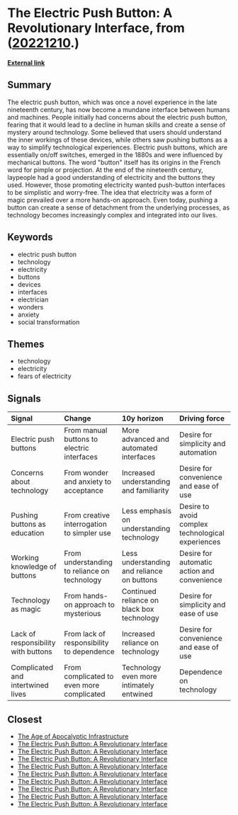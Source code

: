 # __The Electric Push Button: A Revolutionary Interface__, from ([20221210](https://kghosh.substack.com/p/20221210).)

__[External link](https://daily.jstor.org/when-the-push-button-was-new-people-were-freaked/?utm_source=substack&utm_medium=email)__



## Summary

The electric push button, which was once a novel experience in the late nineteenth century, has now become a mundane interface between humans and machines. People initially had concerns about the electric push button, fearing that it would lead to a decline in human skills and create a sense of mystery around technology. Some believed that users should understand the inner workings of these devices, while others saw pushing buttons as a way to simplify technological experiences. Electric push buttons, which are essentially on/off switches, emerged in the 1880s and were influenced by mechanical buttons. The word "button" itself has its origins in the French word for pimple or projection. At the end of the nineteenth century, laypeople had a good understanding of electricity and the buttons they used. However, those promoting electricity wanted push-button interfaces to be simplistic and worry-free. The idea that electricity was a form of magic prevailed over a more hands-on approach. Even today, pushing a button can create a sense of detachment from the underlying processes, as technology becomes increasingly complex and integrated into our lives.

## Keywords

* electric push button
* technology
* electricity
* buttons
* devices
* interfaces
* electrician
* wonders
* anxiety
* social transformation

## Themes

* technology
* electricity
* fears of electricity

## Signals

| Signal                              | Change                                       | 10y horizon                                | Driving force                                     |
|:------------------------------------|:---------------------------------------------|:-------------------------------------------|:--------------------------------------------------|
| Electric push buttons               | From manual buttons to electric interfaces   | More advanced and automated interfaces     | Desire for simplicity and automation              |
| Concerns about technology           | From wonder and anxiety to acceptance        | Increased understanding and familiarity    | Desire for convenience and ease of use            |
| Pushing buttons as education        | From creative interrogation to simpler use   | Less emphasis on understanding technology  | Desire to avoid complex technological experiences |
| Working knowledge of buttons        | From understanding to reliance on technology | Less understanding and reliance on buttons | Desire for automatic action and convenience       |
| Technology as magic                 | From hands-on approach to mysterious         | Continued reliance on black box technology | Desire for simplicity and ease of use             |
| Lack of responsibility with buttons | From lack of responsibility to dependence    | Increased reliance on technology           | Desire for convenience and ease of use            |
| Complicated and intertwined lives   | From complicated to even more complicated    | Technology even more intimately entwined   | Dependence on technology                          |

## Closest

* [The Age of Apocalyptic Infrastructure](177a0857ffe0d07d48cd99a269f28a02)
* [The Electric Push Button: A Revolutionary Interface](4b919285ff10ba20a59e6eea3cf1f9c1)
* [The Electric Push Button: A Revolutionary Interface](4b919285ff10ba20a59e6eea3cf1f9c1)
* [The Electric Push Button: A Revolutionary Interface](4b919285ff10ba20a59e6eea3cf1f9c1)
* [The Electric Push Button: A Revolutionary Interface](4b919285ff10ba20a59e6eea3cf1f9c1)
* [The Electric Push Button: A Revolutionary Interface](4b919285ff10ba20a59e6eea3cf1f9c1)
* [The Electric Push Button: A Revolutionary Interface](4b919285ff10ba20a59e6eea3cf1f9c1)
* [The Electric Push Button: A Revolutionary Interface](4b919285ff10ba20a59e6eea3cf1f9c1)
* [The Electric Push Button: A Revolutionary Interface](4b919285ff10ba20a59e6eea3cf1f9c1)
* [The Electric Push Button: A Revolutionary Interface](4b919285ff10ba20a59e6eea3cf1f9c1)